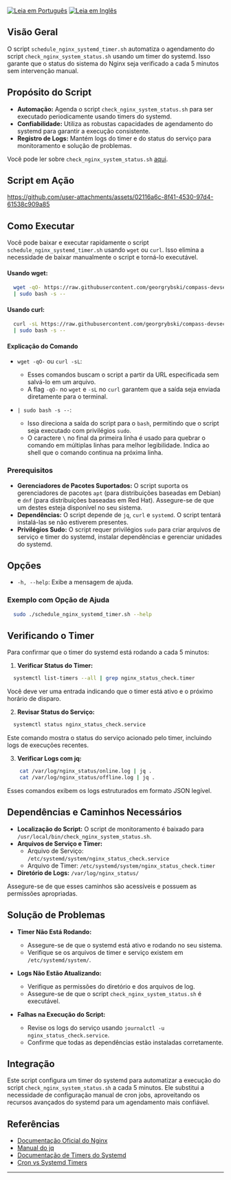 [![Leia em Português](https://img.shields.io/badge/%F0%9F%87%A7%F0%9F%87%B7%20Portugu%C3%AAs-F0FFFF.svg)](schedule_nginx_systemd_timer.pt-BR.md)
[![Leia em Inglês](https://img.shields.io/badge/%F0%9F%87%BA%F0%9F%87%B8%20English-gray.svg)](schedule_nginx_systemd_timer.md)

## Visão Geral

O script `schedule_nginx_systemd_timer.sh` automatiza o agendamento do script `check_nginx_system_status.sh` usando um timer do systemd. Isso garante que o status do sistema do Nginx seja verificado a cada 5 minutos sem intervenção manual.

## Propósito do Script

- **Automação:** Agenda o script `check_nginx_system_status.sh` para ser executado periodicamente usando timers do systemd.
- **Confiabilidade:** Utiliza as robustas capacidades de agendamento do systemd para garantir a execução consistente.
- **Registro de Logs:** Mantém logs do timer e do status do serviço para monitoramento e solução de problemas.

Você pode ler sobre `check_nginx_system_status.sh` [aqui](check_nginx_system_status.pt-BR.md).

## Script em Ação

https://github.com/user-attachments/assets/02116a6c-8f41-4530-97d4-61538c909a85

## Como Executar

Você pode baixar e executar rapidamente o script `schedule_nginx_systemd_timer.sh` usando `wget` ou `curl`. Isso elimina a necessidade de baixar manualmente o script e torná-lo executável.

#### Usando wget:

```bash
  wget -qO- https://raw.githubusercontent.com/georgrybski/compass-devsecops-scholarship/main/scripts/sprint2/schedule_nginx_systemd_timer.sh \
  | sudo bash -s --
```

#### Usando curl:

```bash
  curl -sL https://raw.githubusercontent.com/georgrybski/compass-devsecops-scholarship/main/scripts/sprint2/schedule_nginx_systemd_timer.sh \
  | sudo bash -s --
```

#### Explicação do Comando

- ```wget -qO-``` ou ```curl -sL```:
    - Esses comandos buscam o script a partir da URL especificada sem salvá-lo em um arquivo.
    - A flag `-qO-` no `wget` e `-sL` no `curl` garantem que a saída seja enviada diretamente para o terminal.

- ```| sudo bash -s --```:
    - Isso direciona a saída do script para o `bash`, permitindo que o script seja executado com privilégios `sudo`.
    - O caractere `\` no final da primeira linha é usado para quebrar o comando em múltiplas linhas para melhor legibilidade. Indica ao shell que o comando continua na próxima linha.

### Prerequisitos

- **Gerenciadores de Pacotes Suportados:** O script suporta os gerenciadores de pacotes `apt` (para distribuições baseadas em Debian) e `dnf` (para distribuições baseadas em Red Hat). Assegure-se de que um destes esteja disponível no seu sistema.
- **Dependências:** O script depende de `jq`, `curl` e `systemd`. O script tentará instalá-las se não estiverem presentes.
- **Privilégios Sudo:** O script requer privilégios `sudo` para criar arquivos de serviço e timer do systemd, instalar dependências e gerenciar unidades do systemd.

## Opções

- `-h, --help`: Exibe a mensagem de ajuda.

### Exemplo com Opção de Ajuda

```bash
  sudo ./schedule_nginx_systemd_timer.sh --help
```

## Verificando o Timer

Para confirmar que o timer do systemd está rodando a cada 5 minutos:

1. **Verificar Status do Timer:**

```bash
  systemctl list-timers --all | grep nginx_status_check.timer
```

Você deve ver uma entrada indicando que o timer está ativo e o próximo horário de disparo.

2. **Revisar Status do Serviço:**

```bash
  systemctl status nginx_status_check.service
```

Este comando mostra o status do serviço acionado pelo timer, incluindo logs de execuções recentes.

3. **Verificar Logs com jq:**

```bash
    cat /var/log/nginx_status/online.log | jq .
    cat /var/log/nginx_status/offline.log | jq .
```

Esses comandos exibem os logs estruturados em formato JSON legível.

## Dependências e Caminhos Necessários

- **Localização do Script:** O script de monitoramento é baixado para `/usr/local/bin/check_nginx_system_status.sh`.
- **Arquivos de Serviço e Timer:**
    - Arquivo de Serviço: `/etc/systemd/system/nginx_status_check.service`
    - Arquivo de Timer: `/etc/systemd/system/nginx_status_check.timer`
- **Diretório de Logs:** `/var/log/nginx_status/`

Assegure-se de que esses caminhos são acessíveis e possuem as permissões apropriadas.

## Solução de Problemas

- **Timer Não Está Rodando:**
    - Assegure-se de que o systemd está ativo e rodando no seu sistema.
    - Verifique se os arquivos de timer e serviço existem em `/etc/systemd/system/`.

- **Logs Não Estão Atualizando:**
    - Verifique as permissões do diretório e dos arquivos de log.
    - Assegure-se de que o script `check_nginx_system_status.sh` é executável.

- **Falhas na Execução do Script:**
    - Revise os logs do serviço usando `journalctl -u nginx_status_check.service`.
    - Confirme que todas as dependências estão instaladas corretamente.

## Integração

Este script configura um timer do systemd para automatizar a execução do script `check_nginx_system_status.sh` a cada 5 minutos. Ele substitui a necessidade de configuração manual de cron jobs, aproveitando os recursos avançados do systemd para um agendamento mais confiável.

## Referências

- [Documentação Oficial do Nginx](https://nginx.org/en/docs/)
- [Manual do jq](https://stedolan.github.io/jq/manual/)
- [Documentação de Timers do Systemd](https://www.freedesktop.org/software/systemd/man/systemd.timer.html)
- [Cron vs Systemd Timers](../general/cron_vs_systemd_timers.pt-BR.md)

---